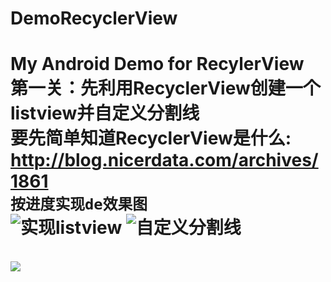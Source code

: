 # DemoRecyclerView
My Android Demo for RecylerView
<br />**第一关：先利用RecyclerView创建一个listview并自定义分割线**
<br />要先简单知道**RecyclerView是什么**:  http://blog.nicerdata.com/archives/1861
<br />`按进度实现de效果图`<br />
![实现listview](http://ww1.sinaimg.cn/mw690/a53846c3gw1et6dgsgecug20a50h9q53.gif) 
![自定义分割线](http://ww1.sinaimg.cn/mw690/a53846c3gw1et9nh8vvicg20a50h977w.gif)
==============================================================================================================================================================
<br />![](http://ww1.sinaimg.cn/mw690/a53846c3gw1etc978elrcg20al0i97u1.gif)
